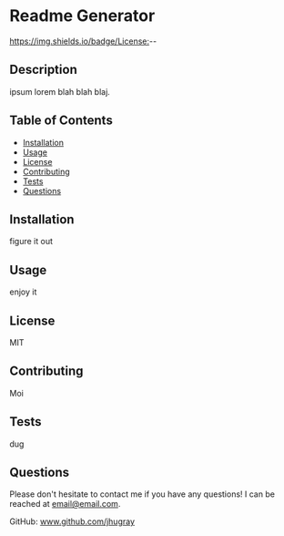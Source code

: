 
  # Readme Generator

  https://img.shields.io/badge/<License:>-<MIT>-<blue>


  ## Description

  ipsum lorem blah blah blaj.

  ## Table of Contents

  * [Installation](#installation)
  * [Usage](#usage)
  * [License](#license)
  * [Contributing](#contributing)
  * [Tests](#tests)
  * [Questions](#questions)

  ## Installation

  figure it out

  ## Usage

  enjoy it
  
  ## License

  MIT

  ## Contributing

  Moi

  ## Tests

  dug

  ## Questions

  Please don't hesitate to contact me if you have any questions!
  I can be reached at email@email.com.

  GitHub: www.github.com/jhugray


  